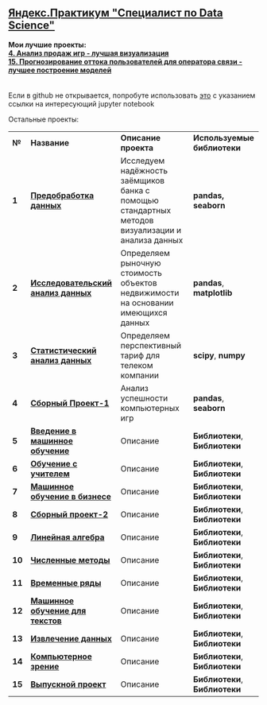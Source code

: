 ## <a href="https://praktikum.yandex.ru/data-scientist/" target="_blank"><b>Яндекс.Практикум "Специалист по Data Science"</b></a>
<b>Мои лучшие проекты:</b><br/>
<a href="https://github.com/ilkaxd/Yandex-Practicum-Data-Scientist/blob/main/4.%20Сборный%20проект%20№1.ipynb" target="_blank"><b>4. Анализ продаж игр - лучшая визуализация </b></a><br/>
<a href="XXX" target="_blank"><b>15. Прогнозирование оттока пользователей для оператора связи - лучшее построение моделей </b></a>
<br/><br/><br/>
Если в github не открывается, попробуте использовать <a href="https://nbviewer.jupyter.org/" target="_blank">это</a> с указанием ссылки на интересующий jupyter notebook

Остальные проекты:

<table>
  
<tr>
<td><b>№</b></td>
<td><b>Название</b></td>
<td><b>Описание проекта</b></td>
<td><b>Используемые библиотеки</b></td>
</tr>
  
<tr>
<td><b>1</b></td>
<td><a href="https://github.com/ilkaxd/Yandex-Practicum-Data-Scientist/blob/main/1.%20%D0%9F%D1%80%D0%B5%D0%B4%D0%BE%D0%B1%D1%80%D0%B0%D0%B1%D0%BE%D1%82%D0%BA%D0%B0%20%D0%B4%D0%B0%D0%BD%D0%BD%D1%8B%D1%85.ipynb" target="_blank"><b>Предобработка данных</b></a></td>
<td>Исследуем надёжность заёмщиков банка с помощью стандартных методов визуализации и анализа данных</td>
<td> <b>pandas, seaborn</b></td>
</tr>

<tr>
<td><b>2</b></td>
<td><a href="https://github.com/ilkaxd/Yandex-Practicum-Data-Scientist/blob/main/2.%20%D0%98%D1%81%D1%81%D0%BB%D0%B5%D0%B4%D0%BE%D0%B2%D0%B0%D1%82%D0%B5%D0%BB%D1%8C%D1%81%D0%BA%D0%B8%D0%B9%20%D0%B0%D0%BD%D0%B0%D0%BB%D0%B8%D0%B7%20%D0%B4%D0%B0%D0%BD%D0%BD%D1%8B%D1%85.ipynb" target="_blank"><b>Исследовательский анализ данных</b></a></td>
<td>Определяем рыночную стоимость объектов недвижимости на основании имеющихся данных</td>
<td><b>pandas</b>, <b>matplotlib</b></td>
</tr>

<tr>
<td><b>3</b></td>
<td><a href="https://github.com/ilkaxd/Yandex-Practicum-Data-Scientist/blob/main/3.%20Статистический%20анализ%20данных.ipynb" target="_blank"><b>Статистический анализ данных</b></a></td>
<td>Определяем перспективный тариф для телеком компании</td>
<td><b>scipy</b>, <b>numpy</b></td>
</tr>

<tr>
<td><b>4</b></td>
<td><a href="https://github.com/ilkaxd/Yandex-Practicum-Data-Scientist/blob/main/4.%20Сборный%20проект%20№1.ipynb" target="_blank"><b>Сборный Проект-1</b></a></td>
<td>Анализ успешности компьютерных игр</td>
<td><b>pandas</b>, <b>seaborn</b></td>
</tr>

<tr>
<td><b>5</b></td>
<td><a href="XXX" target="_blank"><b>Введение в машинное обучение</b></a></td>
<td>Описание</td>
<td><b>Библиотеки</b>, <b>Библиотеки</b></td>
</tr>

<tr>
<td><b>6</b></td>
<td><a href="XXX" target="_blank"><b>Обучение с учителем</b></a></td>
<td>Описание</td>
<td><b>Библиотеки</b>, <b>Библиотеки</b></td>
</tr>

<tr>
<td><b>7</b></td>
<td><a href="XXX" target="_blank"><b>Машинное обучение в бизнесе</b></a></td>
<td>Описание</td>
<td><b>Библиотеки</b>, <b>Библиотеки</b></td>
</tr>

<tr>
<td><b>8</b></td>
<td><a href="XXX" target="_blank"><b>Сборный проект-2</b></a></td>
<td>Описание</td>
<td><b>Библиотеки</b>, <b>Библиотеки</b></td>
</tr>

<tr>
<td><b>9</b></td>
<td><a href="XXX" target="_blank"><b>Линейная алгебра</b></a></td>
<td>Описание</td>
<td><b>Библиотеки</b>, <b>Библиотеки</b></td>
</tr>

<tr>
<td><b>10</b></td>
<td><a href="XXX" target="_blank"><b>Численные методы</b></a></td>
<td>Описание</td>
<td><b>Библиотеки</b>, <b>Библиотеки</b></td>
</tr>

<tr>
<td><b>11</b></td>
<td><a href="XXX" target="_blank"><b>Временные ряды</b></a></td>
<td>Описание</td>
<td><b>Библиотеки</b>, <b>Библиотеки</b></td>
</tr>

<tr>
<td><b>12</b></td>
<td><a href="XXX" target="_blank"><b>Машинное обучение для текстов</b></a></td>
<td>Описание</td>
<td><b>Библиотеки</b>, <b>Библиотеки</b></td>
</tr>

<tr>
<td><b>13</b></td>
<td><a href="XXX" target="_blank"><b>Извлечение данных</b></a></td>
<td>Описание</td>
<td><b>Библиотеки</b>, <b>Библиотеки</b></td>
</tr>


<tr>
<td><b>14</b></td>
<td><a href="XXX" target="_blank"><b>Компьютерное зрение</b></a></td>
<td>Описание</td>
<td><b>Библиотеки</b>, <b>Библиотеки</b></td>
</tr>

<tr>
<td><b>15</b></td>
<td><a href="XXX" target="_blank"><b>Выпускной проект</b></a></td>
<td>Описание</td>
<td><b>Библиотеки</b>, <b>Библиотеки</b></td>
</tr>

</table>
